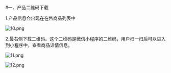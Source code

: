 #一、产品二维码下载

1.产品信息会出现在在售商品列表中

![10.png](http://tradeany-test.oss-cn-qingdao.aliyuncs.com/2020/10/12/MjAyMDEwMTIwNjQwMzExMA==.png)

2.最右侧下载二维码。这个二维码是微信小程序的二维码，用户扫一扫后可以进入到小程序中，查看商品详情信息。

![11.png](http://tradeany-test.oss-cn-qingdao.aliyuncs.com/2020/10/12/MjAyMDEwMTIwNjQxMjIxMQ==.png)

![12.png](http://tradeany-test.oss-cn-qingdao.aliyuncs.com/2020/10/12/MjAyMDEwMTIwNjQyMDIxMg==.png)